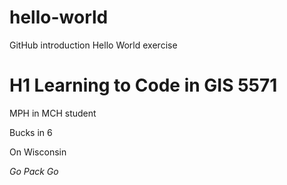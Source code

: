# hello-world
GitHub introduction Hello World exercise

# H1 Learning to Code in GIS 5571

MPH in MCH student

Bucks in 6

On Wisconsin

*Go Pack Go*

